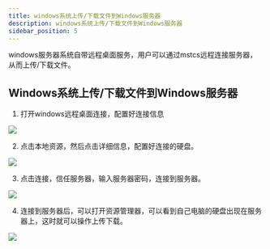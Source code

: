 ```yaml
---
title: windows系统上传/下载文件到Windows服务器
description: windows系统上传/下载文件到Windows服务器
sidebar_position: 5
---
```


windows服务器系统自带远程桌面服务，用户可以通过mstcs远程连接服务器，从而上传/下载文件。


## Windows系统上传/下载文件到Windows服务器

1. 打开windows远程桌面连接，配置好连接信息

![](https://cn-sy1.rains3.com/rainyun-assets/pic/2024/07/20240718114345_41ac02f72dd33dcd6abc6923f99c7ff8.png)

2. 点击本地资源，然后点击详细信息，配置好连接的硬盘。

![](https://cn-sy1.rains3.com/rainyun-assets/pic/2024/07/20240718114530_0fb54489e4adeb3be42f12182a18db25.png)

3. 点击连接，信任服务器，输入服务器密码，连接到服务器。

![](https://cn-sy1.rains3.com/rainyun-assets/pic/2024/07/20240718114629_b1765c2b56ddc6a60aa316fd173fdc59.png)

4. 连接到服务器后，可以打开资源管理器，可以看到自己电脑的硬盘出现在服务器上，这时就可以操作上传下载。

![](https://cn-sy1.rains3.com/rainyun-assets/pic/2024/07/20240718114725_0e9a5541f108f583d7ac01d9bcae178e.png)
